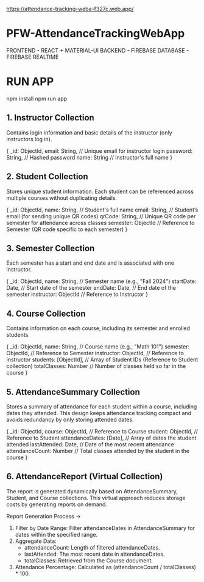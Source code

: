 https://attendance-tracking-weba-f327c.web.app/
# PFW-AttendanceTrackingWebApp
FRONTEND - REACT + MATERIAL-UI
BACKEND - FIREBASE
DATABASE - FIREBASE REALTIME

# RUN APP
npm install
npm run app


## 1. Instructor Collection
Contains login information and basic details of the instructor (only instructors log in).

{
  _id: ObjectId,
  email: String,         // Unique email for instructor login
  password: String,      // Hashed password
  name: String           // Instructor's full name
}


## 2. Student Collection
Stores unique student information. Each student can be referenced across multiple courses without duplicating details.

{
  _id: ObjectId,
  name: String,               // Student's full name
  email: String,              // Student’s email (for sending unique QR codes)
  qrCode: String,             // Unique QR code per semester for attendance across classes
  semester: ObjectId          // Reference to Semester (QR code specific to each semester)
}


## 3. Semester Collection
Each semester has a start and end date and is associated with one instructor.

{
  _id: ObjectId,
  name: String,               // Semester name (e.g., "Fall 2024")
  startDate: Date,            // Start date of the semester
  endDate: Date,              // End date of the semester
  instructor: ObjectId        // Reference to Instructor
}


## 4. Course Collection
Contains information on each course, including its semester and enrolled students.

{
  _id: ObjectId,
  name: String,                  // Course name (e.g., "Math 101")
  semester: ObjectId,            // Reference to Semester
  instructor: ObjectId,          // Reference to Instructor
  students: [ObjectId],          // Array of Student IDs (Reference to Student collection)
  totalClasses: Number           // Number of classes held so far in the course
}


## 5. AttendanceSummary Collection
Stores a summary of attendance for each student within a course, including dates they attended. This design keeps attendance tracking compact and avoids redundancy by only storing attended dates.

{
  _id: ObjectId,
  course: ObjectId,              // Reference to Course
  student: ObjectId,             // Reference to Student
  attendanceDates: [Date],       // Array of dates the student attended
  lastAttended: Date,            // Date of the most recent attendance
  attendanceCount: Number        // Total classes attended by the student in the course
}


## 6. AttendanceReport (Virtual Collection)
The report is generated dynamically based on AttendanceSummary, Student, and Course collections. This virtual approach reduces storage costs by generating reports on demand.

Report Generation Process ->
1. Filter by Date Range: Filter attendanceDates in AttendanceSummary for dates within the specified range.
2. Aggregate Data:
   - attendanceCount: Length of filtered attendanceDates.
   - lastAttended: The most recent date in attendanceDates.
   - totalClasses: Retrieved from the Course document.
3. Attendance Percentage: Calculated as (attendanceCount / totalClasses) * 100.
